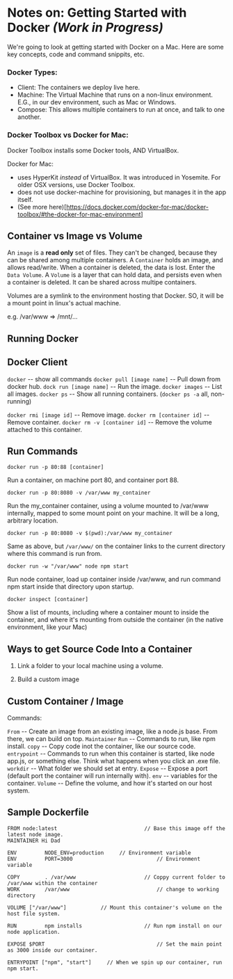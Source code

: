 # Notes on: Getting Started with Docker *(Work in Progress)*

We're going to look at getting started with Docker on a Mac. Here are some key concepts, code and command snippits, etc.


### Docker Types:
- Client: The containers we deploy live here.
- Machine: The Virtual Machine that runs on a non-linux environment. E.G., in our dev environment, such as Mac or Windows.
- Compose: This allows multiple containers to run at once, and talk to one another.


### Docker Toolbox vs Docker for Mac:

Docker Toolbox installs some Docker tools, AND VirtualBox.

Docker for Mac:
 - uses HyperKit *instead* of VirtualBox. It was introduced in Yosemite. For older OSX versions, use Docker Toolbox.
 - does not use docker-machine for provisioning, but manages it in the app itself.
 - (See more here)[https://docs.docker.com/docker-for-mac/docker-toolbox/#the-docker-for-mac-environment]



## Container vs Image vs Volume
An `image` is a **read only** set of files. They can't be changed, because they can be shared among multiple containers. A `Container` holds an image, and allows read/write. When a container is deleted, the data is lost. Enter the `Data Volume`. A `Volume` is a layer that can hold data, and persists even when a container is deleted. It can be shared across multipe containers.

Volumes are a symlink to the environment hosting that Docker. SO, it will be a mount point in linux's actual machine.

e.g. /var/www => /mnt/...



## Running Docker
## Docker Client
`docker` -- show all commands
`docker pull [image name]` -- Pull   down from docker hub.
`dock run [image name]` -- Run the image.
`docker images` -- List all images.
`docker ps` -- Show all running containers. (`docker ps -a` all, non-running)

`docker rmi [image id]` -- Remove image.
`docker rm [container id]` -- Remove container.
`docker rm -v [container id]` -- Remove the volume attached to this container.


## Run Commands

```
docker run -p 80:88 [container]
```
Run a container, on machine port 80, and container port 88.


```
docker run -p 80:8080 -v /var/www my_container
```
Run the my_container container, using a volume mounted to /var/www internally, mapped to some mount point on your machine. It will be a long, arbitrary location.


```
docker run -p 80:8080 -v $(pwd):/var/www my_container
```
Same as above, but `/var/www/` on the container links to the current directory where this command is run from.


```
docker run -w "/var/www" node npm start
```
Run node container, load up container inside /var/www, and run command npm start inside that directory upon startup.


```
docker inspect [container]
```
Show a list of mounts, including where a container mount to inside the container, and where it's mounting from outside the container (in the native environment, like your Mac)



## Ways to get Source Code Into a Container

1. Link a folder to your local machine using a volume.

2. Build a custom image


## Custom Container / Image


Commands:

 `From`  -- Create an image from an existing image, like a node.js base. From there, we can build on top.
 `Maintainer`
 `Run`  -- Commands to run, like npm install.
 `copy`  -- Copy code inot the container, like our source code.
 `entrypoint` -- Commands to run when this container is started, like node app.js, or something else. Think what happens when you click an .exe file.
 `workdir`  -- What folder we should set at entry.
 `Expose` -- Expose a port (default port the container will run internally with).
 `env`  -- variables for the container.
 `Volume`  -- Define the volume, and how it's started on our host system.


## Sample Dockerfile

```
FROM node:latest							// Base this image off the latest node image.
MAINTAINER Hi Dad

ENV 		NODE_ENV=production		// Environment variable
ENV 		PORT=3000							// Environment variable

COPY 		. /var/www						// Coppy current folder to /var/www within the container
WORK 		/var/www							// change to working directory

VOLUME ["/var/www"]           // Mount this container's volume on the host file system.

RUN 		npm installs					// Run npm install on our node application.

EXPOSE $PORT									// Set the main point as 3000 inside our container.

ENTRYPOINT ["npm", "start"]		// When we spin up our container, run npm start.
```

